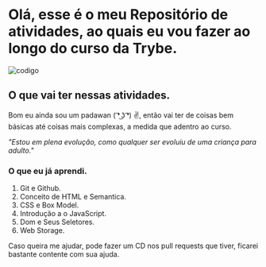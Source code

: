 
# Olá, esse é o meu Repositório de atividades, ao quais eu vou fazer ao longo do curso da Trybe.

![codigo](https://d11wkw82a69pyn.cloudfront.net/siteassets/images/r20/r20_21_05_2019_1440x450_low.jpg)

## O que vai ter nessas atividades.

Bom eu ainda sou um padawan ( ͡❛ ͜ʖ ͡❛) ✌, então vai ter de coisas bem básicas até coisas mais complexas, a medida que adentro ao curso.

*"Estou em plena evolução, como qualquer ser evoluiu de uma criança para adulto."*

### O que eu já aprendi.

1. Git e Github.
2. Conceito de HTML e Semantica.
3. CSS e Box Model.
4. Introdução a o JavaScript.
5. Dom e Seus Seletores.
6. Web Storage.

Caso queira me ajudar, pode fazer um CD nos pull requests que tiver, ficarei bastante contente com sua ajuda.
